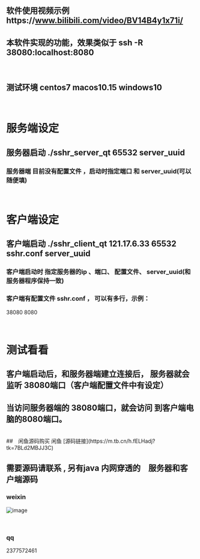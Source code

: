 ## 软件使用视频示例https://www.bilibili.com/video/BV14B4y1x71i/

## 本软件实现的功能，效果类似于 ssh -R 38080:localhost:8080
<br/>

## 测试环境 centos7 macos10.15 windows10  

<br/>

# 服务端设定
## 服务器启动  ./sshr_server_qt 65532 server_uuid
### 服务器端 目前没有配置文件 ，启动时指定端口 和 server_uuid(可以随便填)

<br/>

# 客户端设定
## 客户端启动 ./sshr_client_qt 121.17.6.33 65532 sshr.conf server_uuid
### 客户端启动时 指定服务器的ip 、端口、 配置文件、 server_uuid(和服务器程序保持一致)
### 客户端有配置文件 sshr.conf ， 可以有多行，示例：

38080 8080


<br/>
 
# 测试看看
## 客户端启动后，和服务器端建立连接后， 服务器就会监听 38080端口（客户端配置文件中有设定）
## 当访问服务器端的 38080端口，就会访问 到客户端电脑的8080端口。


<br/>
##　闲鱼源码购买
闲鱼 [源码链接](https://m.tb.cn/h.fELHadj?tk=7BLd2MBJJ3C)

<br/>

## 需要源码请联系 , 另有java 内网穿透的　服务器和客户端源码
### weixin
![image](https://www.wujiatong.group/weixin.jpg)

<br/>

### qq
2377572461





 
